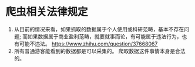 # 爬虫相关法律规定

1. 从目前的情况来看，如果抓取的数据属于个人使用或科研范畴，基本不存在问题; 而如果数据属于商业盈利范畴，就要就事而论，有可能属于违法行为，也有可能不违法。 https://www.zhihu.com/question/37668067
2. 所有普通游客能看到的数据都是可以采集的。 爬取数据这件事情本身是合法的。
